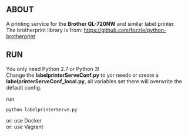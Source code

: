 ## ABOUT ##

A printing service for the **Brother QL-720NW** and similar label printer.  
The brotherprint library  is from: https://github.com/fozzle/python-brotherprint  

## RUN ##

You only need Python 2.7 or Python 3!  
Change the **labelprinterServeConf.py** to yor needs or create a **labelprinterServeConf_local.py**, all variables set there will overwrite the default config.

run

```
python labelprinterServe.py
```

or: use Docker  
or: use Vagrant  
